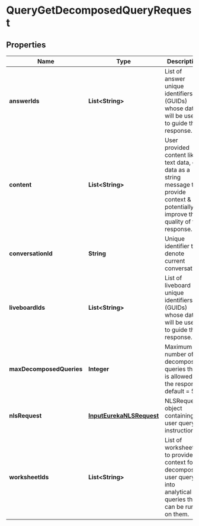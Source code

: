

# QueryGetDecomposedQueryRequest


## Properties

| Name | Type | Description | Notes |
|------------ | ------------- | ------------- | -------------|
|**answerIds** | **List&lt;String&gt;** | List of answer unique identifiers (GUIDs) whose data will be used to guide the response. |  [optional] |
|**content** | **List&lt;String&gt;** | User provided content like text data, csv data as a string message to provide context &amp; potentially improve the quality of the response. |  [optional] |
|**conversationId** | **String** | Unique identifier to denote current conversation. |  [optional] |
|**liveboardIds** | **List&lt;String&gt;** | List of liveboard unique identifiers (GUIDs) whose data will be used to guide the response. |  [optional] |
|**maxDecomposedQueries** | **Integer** | Maximum number of decomposed queries that is allowed in the response, default &#x3D; 5. |  [optional] |
|**nlsRequest** | [**InputEurekaNLSRequest**](InputEurekaNLSRequest.md) | NLSRequest object containing user query &amp; instructions. |  [optional] |
|**worksheetIds** | **List&lt;String&gt;** | List of worksheetIds to provide context for decomposing user query into analytical queries that can be run on them. |  [optional] |



